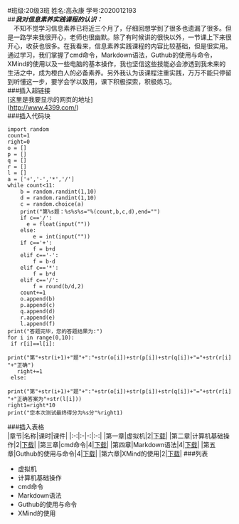 #班级:20级3班 姓名:高永康 学号:2020012193  
##***我对信息素养实践课程的认识：***  
&emsp;不知不觉学习信息素养已将近三个月了，仔细回想学到了很多也遗漏了很多。但是一路学来我很开心，老师也很幽默。除了有时候讲的很快以外，一节课上下来很开心，收获也很多。在我看来，信息素养实践课程的内容比较基础，但是很实用。通过学习，我们掌握了cmd命令，Markdown语法，Guthub的使用与命令，XMind的使用以及一些电脑的基本操作，我也坚信这些技能必会渗透到我未来的生活之中，成为橙白人的必备素养。另外我认为该课程注重实践，万万不能只停留到听懂这一步，要学会学以致用，课下积极探索，积极练习。  
###插入超链接  
[这里是我要显示的网页的地址]  
(http://www.4399.com/)  
###插入代码块  
```
import random
count=1
right=0
o = []
p = []
q = []
r = []
l = []
a = ['+','-','*','/']
while count<11:
    b = random.randint(1,10)
    d = random.randint(1,10)
    c = random.choice(a)
    print("第%s题：%s%s%s="%(count,b,c,d),end="")
    if c=='/':
      e = float(input(""))
    else:
        e = int(input(""))
    if c=='+':
        f = b+d
    elif c=='-':
        f = b-d
    elif c=='*':
        f = b*d
    elif c=='/':
        f = round(b/d,2)
    count+=1
    o.append(b)
    p.append(c)
    q.append(d)
    r.append(e)
    l.append(f)
print("答题完毕，您的答题结果为:")
for i in range(0,10):
 if r[i]==l[i]:
   print("第"+str(i+1)+"题"+":"+str(o[i])+str(p[i])+str(q[i])+"="+str(r[i])+" "+"正确")
   right+=1
 else:
     print("第"+str(i+1)+"题"+":"+str(o[i])+str(p[i])+str(q[i])+"="+str(r[i])+" "+"正确答案为"+str(l[i]))
right1=right*10
print("您本次测试最终得分为%s分"%right1)
```
###插入表格  
|章节|名称|课时|课件|
|:-:|:-|-:|:-:|
|第一章|虚拟机|2|[下载](http://www.4399.com/)|
|第二章|计算机基础操作|2|[下载](http://www.4399.com/)|
|第三章|cmd命令|4|[下载](http://www.4399.com/)|
|第四章|Markdown语法|4|[下载](http://www.4399.com/)|
|第五章|Guthub的使用与命令|4|[下载](http://www.4399.com/)|
|第六章|XMind的使用|2|[下载](http://www.4399.com/)|
###列表  
+ 虚拟机
+ 计算机基础操作
+ cmd命令
+ Markdown语法
+ Guthub的使用与命令
+ XMind的使用